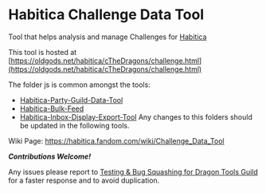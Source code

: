 # Habitica Challenge Data Tool
Tool that helps analysis and manage Challenges for [Habitica](http://www.habitica.com)

This tool is hosted at [https://oldgods.net/habitica/cTheDragons/challenge.html](https://oldgods.net/habitica/cTheDragons/challenge.html)

The folder js is common amongst the tools:
+ [Habitica-Party-Guild-Data-Tool](https://github.com/cTheDragons/Habitica-Party-Guild-Data-Tool)
+ [Habitica-Bulk-Feed](https://github.com/cTheDragons/Habitica-Bulk-Feed)
+ [Habitica-Inbox-Display-Export-Tool](https://github.com/cTheDragons/Habitica-Inbox-Display-Export-Tool)
Any changes to this folders should be updated in the following tools.


Wiki Page: https://habitica.fandom.com/wiki/Challenge_Data_Tool

***Contributions Welcome!***

Any issues please report to [Testing & Bug Squashing for Dragon Tools Guild](https://habitica.com/#/options/groups/guilds/d9a0ec1e-352b-4697-a5d5-fb45c98fb4a3) for a faster response and to avoid duplication. </p>

